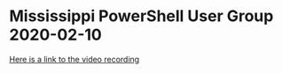 # Mississippi PowerShell User Group 2020-02-10

[Here is a link to the video recording](https://www.youtube.com/watch?v=_dvWeptT59A)